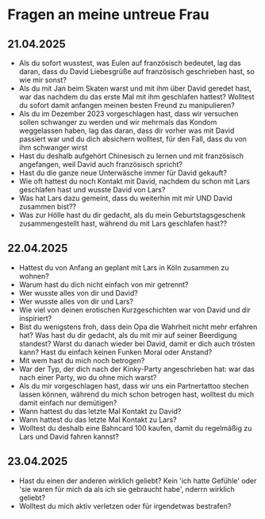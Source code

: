 # Fragen an meine untreue Frau

## 21.04.2025
- Als du sofort wusstest, was Eulen auf französisch bedeutet, lag das daran, dass du David Liebesgrüße auf französisch geschrieben hast, so wie mir sonst?
- Als du mit Jan beim Skaten warst und mit ihm über David geredet hast, war das nachdem du das erste Mal mit ihm geschlafen hattest? Wolltest du sofort damit anfangen meinen besten Freund zu manipulieren?
- Als du im Dezember 2023 vorgeschlagen hast, dass wir versuchen sollen schwanger zu werden und wir mehrmals das Kondom weggelassen haben, lag das daran, dass dir vorher was mit David passiert war und du dich absichern wolltest, für den Fall, dass du von ihm schwanger wirst
- Hast du deshalb aufgehört Chinesisch zu lernen und mit französisch angefangen, weil David auch französisch spricht?
- Hast du die ganze neue Unterwäsche immer für David gekauft?
- Wie oft hattest du noch Kontakt mit David, nachdem du schon mit Lars geschlafen hast und wusste David von Lars?
- Was hat Lars dazu gemeint, dass du weiterhin mit mir UND David zusammen bist??
- Was zur Hölle hast du dir gedacht, als du mein Geburtstagsgeschenk zusammengestellt hast, während du mit Lars geschlafen hast??

## 22.04.2025
- Hattest du von Anfang an geplant mit Lars in Köln zusammen zu wohnen?
- Warum hast du dich nicht einfach von mir getrennt?
- Wer wusste alles von dir und David?
- Wer wusste alles von dir und Lars?
- Wie viel von deinen erotischen Kurzgeschichten war von David und dir inspiriert?
- Bist du wenigstens froh, dass dein Opa die Wahrheit nicht mehr erfahren hat? Was hast du dir gedacht, als du mit mir auf seiner Beerdigung standest? Warst du danach wieder bei David, damit er dich auch trösten kann? Hast du einfach keinen Funken Moral oder Anstand?
- Mit wem hast du mich noch betrogen?
- War der Typ, der dich nach der Kinky-Party angeschrieben hat: war das nach einer Party, wo du ohne mich warst?
- Als du mir vorgeschlagen hast, dass wir uns ein Partnertattoo stechen lassen können, während du mich schon betrogen hast, wolltest du mich damit einfach nur demütigen?
- Wann hattest du das letzte Mal Kontakt zu David?
- Wann hattest du das letzte Mal Kontakt zu Lars?
- Wolltest du deshalb eine Bahncard 100 kaufen, damit du regelmäßig zu Lars und David fahren kannst?

## 23.04.2025
- Hast du einen der anderen wirklich geliebt? Kein 'ich hatte Gefühle' oder 'sie waren für mich da als ich sie gebraucht habe', nderrn wirklich geliebt?
- Wolltest du mich aktiv verletzen oder für irgendetwas bestrafen?
